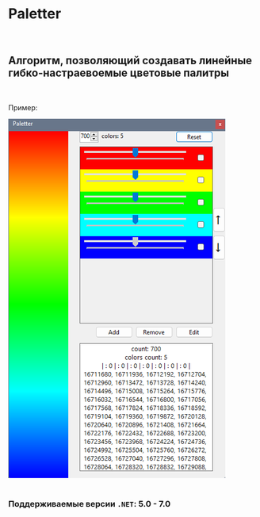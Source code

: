 # Paletter
<br>

## Алгоритм, позволяющий создавать линейные гибко-настраевоемые цветовые палитры

<br>

Пример:

![preview](attachments/README/Images/preview.png)

#

### Поддерживаемые версии `.NET`: 5.0 - 7.0
